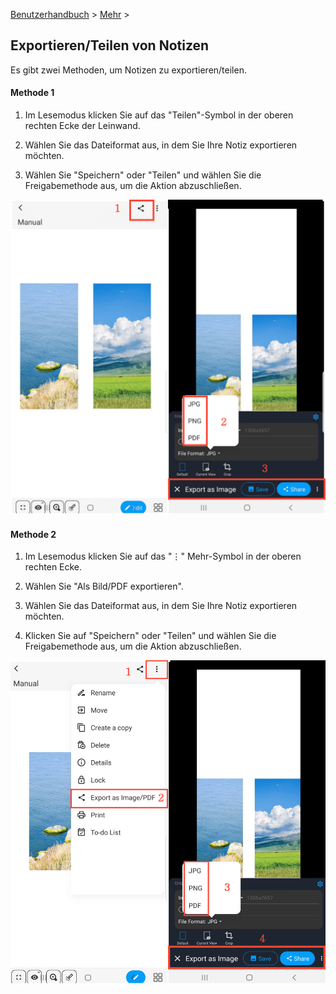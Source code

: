 [Benutzerhandbuch](/dragonnest/drawnote/manual/de) > [Mehr](/dragonnest/drawnote/manual/de/more) >

Exportieren/Teilen von Notizen
---
Es gibt zwei Methoden, um Notizen zu exportieren/teilen.

#### Methode 1
1. Im Lesemodus klicken Sie auf das "Teilen"-Symbol in der oberen rechten Ecke der Leinwand.

2. Wählen Sie das Dateiformat aus, in dem Sie Ihre Notiz exportieren möchten.

3. Wählen Sie "Speichern" oder "Teilen" und wählen Sie die Freigabemethode aus, um die Aktion abzuschließen.

![Exportieren/Teilen von Notizen Methode 1](imgs/export_share_notes.png)

#### Methode 2
1. Im Lesemodus klicken Sie auf das "⋮" Mehr-Symbol in der oberen rechten Ecke.

2. Wählen Sie "Als Bild/PDF exportieren".

3. Wählen Sie das Dateiformat aus, in dem Sie Ihre Notiz exportieren möchten.

4. Klicken Sie auf "Speichern" oder "Teilen" und wählen Sie die Freigabemethode aus, um die Aktion abzuschließen.

![Exportieren/Teilen von Notizen Methode 2](imgs/export_share_notes2.png)